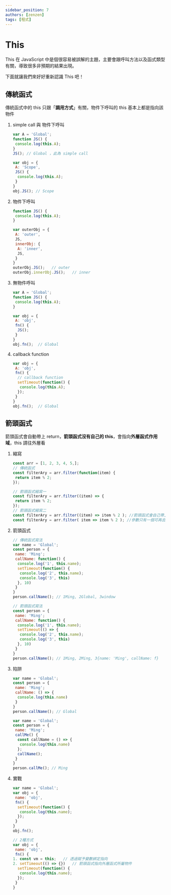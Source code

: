 ```yaml
---
sidebar_position: 7
authors: [zenzen]
tags: [程式]
---
```

# This

This 在 JavaScript 中是個很容易被誤解的主題，主要會跟呼叫方法以及函式類型有關，導致很多非預期的結果出現。

下面就讓我們來好好重新認識 This 吧！

## 傳統函式

傳統函式中的 this 只跟「**調用方式**」有關，物件下呼叫的 this 基本上都是指向該物件

1. simple call 與 物件下呼叫

    ```jsx
    var A = 'Global';
    function JS() {
     console.log(this.A);
    }
    JS(); // Global ，此為 simple call

    var obj = {
     A: 'Scope',
     JS() {
      console.log(this.A);
     }
    }
    obj.JS(); // Scope
    ```

2. 物件下呼叫

    ```jsx
    function JS() {
     console.log(this.A);
    }

    var outerObj = {
     A: 'outer',
     JS,
     innerObj: {
      A: 'inner',
      JS,
     }
    }
    outerObj.JS();   // outer
    outerObj.innerObj.JS();   // inner
    ```

3. 無物件呼叫

    ```jsx
    var A = 'Global';
    function JS() {
     console.log(this.A);
    }

    var obj = {
     A: 'obj',
     fn() {
      JS();
     }
    }
    obj.fn();  // Global
    ```

4. callback function

    ```jsx
    var obj = {
     A: 'obj',
     fn() {
      // callback function
      setTimeout(function() {
       console.log(this.A);
      });
     }
    }
    obj.fn();  // Global
    ```

## 箭頭函式

箭頭函式會自動帶上 return，**箭頭函式沒有自己的 this**，會指向**外層函式作用域**，this 請往外層看

1. 縮寫

    ```jsx
    const arr = [1, 2, 3, 4, 5,];
    // 傳統函式
    const filterAry = arr.filter(function(item) {
     return item % 2;
    });

    // 箭頭函式縮寫一
    const filterAry = arr.filter((item) => {
     return item % 2;
    });
    // 箭頭函式縮寫二
    const filterAry = arr.filter((item) => item % 2 ); //箭頭函式會自己帶上return
    const filterAry = arr.filter( item => item % 2 ); //參數只有一個可再去除參數的中括號
    ```

2. 箭頭函式

    ```jsx
    // 傳統函式寫法
    var name = 'Global';
    const person = {
     name: 'Ming';
     callName: function() {
      console.log('1', this.name);
      setTimeout(function() {
       console.log('2', this.name);
       console.log('3', this)
      }, 10)
     }
    }
    person.callName(); // 1Ming, 2Global, 3window

    // 箭頭函式寫法
    const person = {
     name: 'Ming';
     callName: function() {
      console.log('1', this.name);
      setTimeout(() => {
       console.log('2', this.name);
       console.log('3', this)
      }, 10)
     }
    }
    person.callName(); // 1Ming, 2Ming, 3{name: 'Ming', callName: f}
    ```

3. 陷阱

    ```jsx
    var name = 'Global';
    const person = {
     name: 'Ming';
     callName: () => {
      console.log(this.name)
     }
    }
    person.callName(); // Global
    ```

    ```jsx
    var name = 'Global';
    const person = {
     name: 'Ming';
     callMe() {
      const callName = () => {
       console.log(this.name)
      };
      callName();
     }
    }
    person.callMe(); // Ming
    ```

4. 實戰

    ```jsx
    var name = 'Global';
    var obj = {
     name: 'obj',
     fn() {
      setTimeout(function() {
       console.log(this.name);
      });
     }
    }
    obj.fn();

    // 2種方式
    var obj = {
     name: 'obj',
     fn() {
    1. const vm = this;   // 透過賦予變數綁定指向
    2. setTimeout(() => {})   // 箭頭函式指向外層函式所屬物件
      setTimeout(function() {
       console.log(this.name);
      });
     }
    }
    ```
